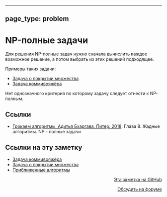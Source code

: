 

---
page_type: problem
---

# NP-полные задачи

Для решения NP-полные задач нужно сначала вычислить каждое возможное решение, а потом выбрать из этих решений подходящее.

Примеры таких задачи:

* [Задача о покрытии множества](20221113193943.md)
* [Задача коммивояжёра](20221106191917.md)

Нет однозначного критерия по которому задачу следует отнести к NP-полным.

## Ссылки

- [Грокаем алгоритмы. Адитья Бхаргава. Питер. 2018](BhargavaGrokaemAlgoritmy2018.md). Глава 8. Жадные алгоритмы. NР - полные задачи

## Ссылки на эту заметку

* [Задача коммивояжёра](20221106191917.md)
* [Задача о покрытии множества](20221113193943.md)
* [Приближенные алгоритмы](20221113193522.md)


<p v-pre style="text-align: right">
  <a href="https://github.com/Kverde/algorithms/blob/main/source/20221113203324.md" target="_blank">
  Эта заметка на GitHub
  </a>
</p>



<p v-pre style="text-align: right">
  <a href="https://discourse.comtext.space/new-topic?title=NP-%D0%BF%D0%BE%D0%BB%D0%BD%D1%8B%D0%B5%20%D0%B7%D0%B0%D0%B4%D0%B0%D1%87%D0%B8&body=&category=algorithm" target="_blank">
  Обсудить на форуме
  </a>
</p>
